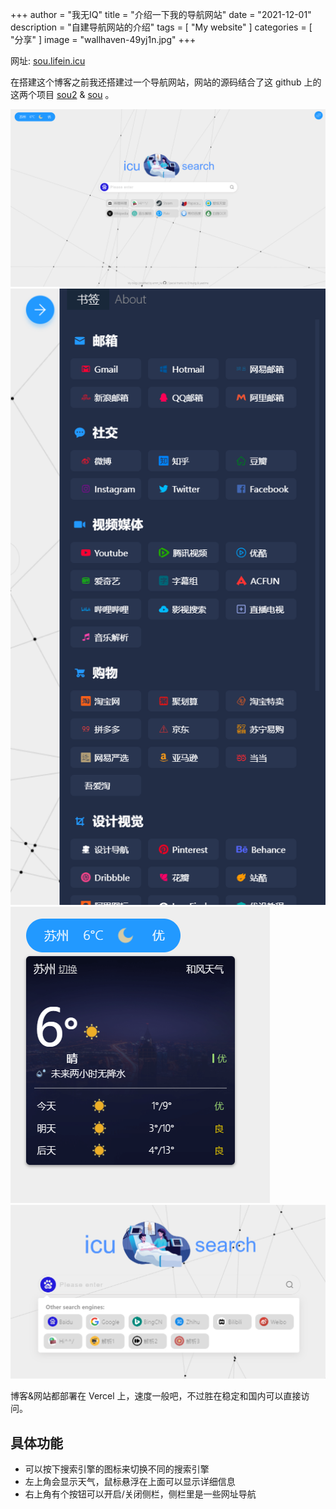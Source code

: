 +++
author = "我无IQ"
title = "介绍一下我的导航网站"
date = "2021-12-01"
description = "自建导航网站的介绍"
tags = [
    "My website"
]
categories = [
    "分享"
]
image = "wallhaven-49yj1n.jpg"
+++

网址: [sou.lifein.icu](https://sou.lifein.icu)
<br>

在搭建这个博客之前我还搭建过一个导航网站，网站的源码结合了这 github 上的这两个项目 [sou2](https://github.com/yeetime/sou2) & [sou](https://github.com/5iux/sou) 。

![Image 1](overview.png) ![Image 2](sidebar.png)
![Image 3](weather.png) ![Image 4](engine-list.png)

博客&网站都部署在 Vercel 上，速度一般吧，不过胜在稳定和国内可以直接访问。
<br>

## 具体功能

- 可以按下搜索引擎的图标来切换不同的搜索引擎
- 左上角会显示天气，鼠标悬浮在上面可以显示详细信息
- 右上角有个按钮可以开启/关闭侧栏，侧栏里是一些网址导航
  <br>
